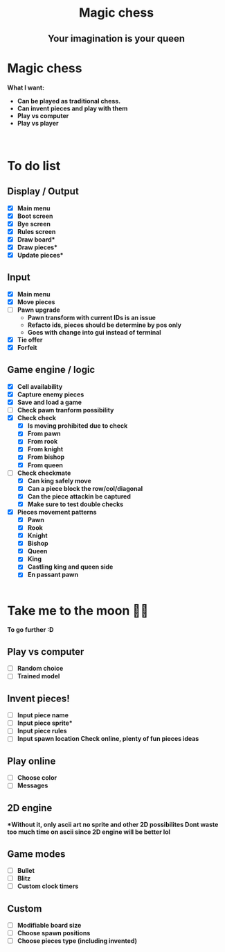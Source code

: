 <h1 align="center"> <b> Magic chess </h1>
<h2 align="center"> Your imagination is your queen</h2>

# Magic chess
What I want:  
- Can be played as traditional chess.  
- Can invent pieces and play with them  
- Play vs computer  
- Play vs player  
<br> </br>

# To do list
## Display / Output
- [x] Main menu
- [x] Boot screen
- [x] Bye screen
- [x] Rules screen
- [x] Draw board*
- [x] Draw pieces*
- [x] Update pieces*
 
## Input
- [x] Main menu
- [x] Move pieces
- [ ] Pawn upgrade
    - Pawn transform with current IDs is an issue
    - Refacto ids, pieces should be determine by pos only
    - Goes with change into gui instead of terminal
- [x] Tie offer
- [x] Forfeit

## Game engine / logic
- [x] Cell availability
- [x] Capture enemy pieces
- [x] Save and load a game
- [ ] Check pawn tranform possibility
- [x] Check check
    - [x] Is moving prohibited due to check
    - [x] From pawn
    - [x] From rook
    - [x] From knight
    - [x] From bishop
    - [x] From queen 
- [ ] Check checkmate
    - [x] Can king safely move
    - [x] Can a piece block the row/col/diagonal
    - [x] Can the piece attackin be captured
    - [x] Make sure to test double checks
- [x] Pieces movement patterns
    - [x] Pawn
    - [x] Rook
    - [x] Knight
    - [x] Bishop
    - [x] Queen
    - [x] King
    - [x] Castling king and queen side
    - [x] En passant pawn
<br> </br>

# Take me to the moon 🎵🎵
To go further :D
## Play vs computer
- [ ] Random choice
- [ ] Trained model

## Invent pieces!
- [ ] Input piece name
- [ ] Input piece sprite*
- [ ] Input piece rules
- [ ] Input spawn location
Check online, plenty of fun pieces ideas

## Play online
- [ ] Choose color
- [ ] Messages

## 2D engine
*Without it, only ascii art no sprite and other 2D possibilites
Dont waste too much time on ascii since 2D engine will be better lol

## Game modes
- [ ] Bullet
- [ ] Blitz
- [ ] Custom clock timers

## Custom
- [ ] Modifiable board size
- [ ] Choose spawn positions 
- [ ] Choose pieces type (including invented)
